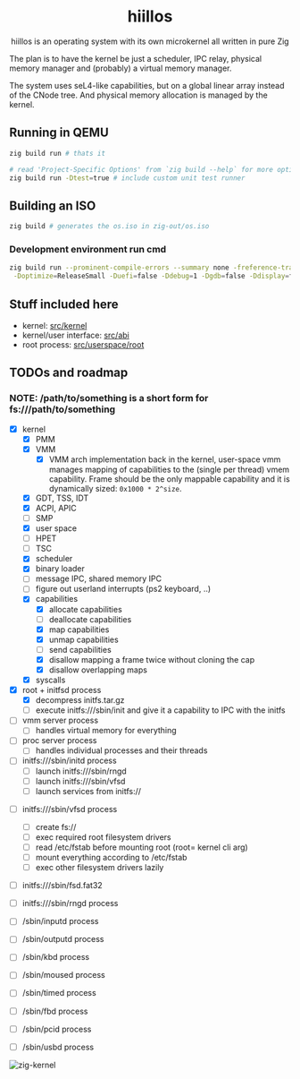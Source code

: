 <div align="center">

# hiillos

hiillos is an operating system with its own microkernel
all written in pure Zig

</div>

The plan is to have the kernel be just a scheduler, IPC relay,
physical memory manager and (probably) a virtual memory manager.

The system uses seL4-like capabilities, but on a global linear array instead of the CNode tree.
And physical memory allocation is managed by the kernel.

## Running in QEMU

```bash
zig build run # thats it

# read 'Project-Specific Options' from `zig build --help` for more options
zig build run -Dtest=true # include custom unit test runner
```

## Building an ISO

```bash
zig build # generates the os.iso in zig-out/os.iso
```

### Development environment run cmd

```bash
zig build run --prominent-compile-errors --summary none -freference-trace \
 -Doptimize=ReleaseSmall -Duefi=false -Ddebug=1 -Dgdb=false -Ddisplay=false -Dtest=true
```

## Stuff included here

 - kernel: [src/kernel](/src/kernel)
 - kernel/user interface: [src/abi](src/abi)
 - root process: [src/userspace/root](src/userspace/root)

## TODOs and roadmap

### NOTE: /path/to/something is a short form for fs:///path/to/something

- [x] kernel
  - [x] PMM
  - [x] VMM
    - [x] VMM arch implementation back in the kernel,
          user-space vmm manages mapping of capabilities
          to the (single per thread) vmem capability.
          Frame should be the only mappable capability
          and it is dynamically sized: `0x1000 * 2^size`.
  - [x] GDT, TSS, IDT
  - [x] ACPI, APIC
  - [ ] SMP
  - [x] user space
  - [ ] HPET
  - [ ] TSC
  - [x] scheduler
  - [x] binary loader
  - [ ] message IPC, shared memory IPC
  - [ ] figure out userland interrupts (ps2 keyboard, ..)
  - [x] capabilities
    - [x] allocate capabilities
    - [ ] deallocate capabilities
    - [x] map capabilities
    - [x] unmap capabilities
    - [ ] send capabilities
    - [x] disallow mapping a frame twice without cloning the cap
    - [x] disallow overlapping maps
  - [x] syscalls

- [x] root + initfsd process
  - [x] decompress initfs.tar.gz
  - [ ] execute initfs:///sbin/init and give it a capability to IPC with the initfs

- [ ] vmm server process
  - [ ] handles virtual memory for everything

- [ ] proc server process
  - [ ] handles individual processes and their threads

- [ ] initfs:///sbin/initd process
  - [ ] launch initfs:///sbin/rngd
  - [ ] launch initfs:///sbin/vfsd
  - [ ] launch services from initfs://
<!---
  - [ ] launch /bin/wm
-->

- [ ] initfs:///sbin/vfsd process
  - [ ] create fs://
  - [ ] exec required root filesystem drivers
  - [ ] read /etc/fstab before mounting root (root= kernel cli arg)
  - [ ] mount everything according to /etc/fstab
  - [ ] exec other filesystem drivers lazily

- [ ] initfs:///sbin/fsd.fat32

- [ ] initfs:///sbin/rngd process

- [ ] /sbin/inputd process

- [ ] /sbin/outputd process

- [ ] /sbin/kbd process

- [ ] /sbin/moused process

- [ ] /sbin/timed process

- [ ] /sbin/fbd process

- [ ] /sbin/pcid process

- [ ] /sbin/usbd process
     
![zig-kernel](https://github.com/user-attachments/assets/e508b174-1ccd-4830-aa00-68ec27faba77)

